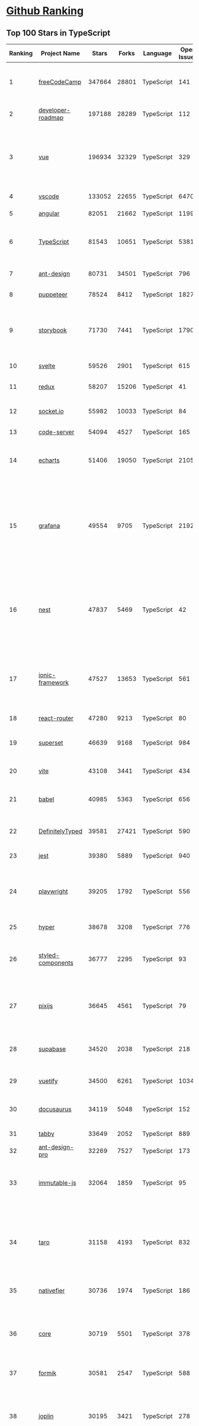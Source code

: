 [Github Ranking](../README.md)
==========

## Top 100 Stars in TypeScript

| Ranking | Project Name | Stars | Forks | Language | Open Issues | Description | Last Commit |
| ------- | ------------ | ----- | ----- | -------- | ----------- | ----------- | ----------- |
| 1 | [freeCodeCamp](https://github.com/freeCodeCamp/freeCodeCamp) | 347664 | 28801 | TypeScript | 141 | freeCodeCamp.org's open-source codebase and curriculum. Learn to code for free. | 2022-06-18T11:19:04Z |
| 2 | [developer-roadmap](https://github.com/kamranahmedse/developer-roadmap) | 197188 | 28289 | TypeScript | 112 | Roadmap to becoming a developer in 2022 | 2022-06-18T10:15:32Z |
| 3 | [vue](https://github.com/vuejs/vue) | 196934 | 32329 | TypeScript | 329 | 🖖 Vue.js is a progressive, incrementally-adoptable JavaScript framework for building UI on the web. | 2022-06-18T11:33:06Z |
| 4 | [vscode](https://github.com/microsoft/vscode) | 133052 | 22655 | TypeScript | 6470 | Visual Studio Code | 2022-06-18T05:44:07Z |
| 5 | [angular](https://github.com/angular/angular) | 82051 | 21662 | TypeScript | 1199 | The modern web developer’s platform | 2022-06-18T04:19:42Z |
| 6 | [TypeScript](https://github.com/microsoft/TypeScript) | 81543 | 10651 | TypeScript | 5381 | TypeScript is a superset of JavaScript that compiles to clean JavaScript output. | 2022-06-18T10:16:50Z |
| 7 | [ant-design](https://github.com/ant-design/ant-design) | 80731 | 34501 | TypeScript | 796 | An enterprise-class UI design language and React UI library | 2022-06-18T07:04:20Z |
| 8 | [puppeteer](https://github.com/puppeteer/puppeteer) | 78524 | 8412 | TypeScript | 1827 | Headless Chrome Node.js API | 2022-06-17T13:46:57Z |
| 9 | [storybook](https://github.com/storybookjs/storybook) | 71730 | 7441 | TypeScript | 1790 | 📓 The UI component explorer. Develop, document, & test React, Vue, Angular, Web Components, Ember, Svelte & more! | 2022-06-18T11:01:02Z |
| 10 | [svelte](https://github.com/sveltejs/svelte) | 59526 | 2901 | TypeScript | 615 | Cybernetically enhanced web apps | 2022-06-17T12:33:09Z |
| 11 | [redux](https://github.com/reduxjs/redux) | 58207 | 15206 | TypeScript | 41 | Predictable state container for JavaScript apps | 2022-06-14T20:36:05Z |
| 12 | [socket.io](https://github.com/socketio/socket.io) | 55982 | 10033 | TypeScript | 84 | Realtime application framework (Node.JS server) | 2022-05-25T21:29:50Z |
| 13 | [code-server](https://github.com/coder/code-server) | 54094 | 4527 | TypeScript | 165 | VS Code in the browser | 2022-06-17T23:47:37Z |
| 14 | [echarts](https://github.com/apache/echarts) | 51406 | 19050 | TypeScript | 2105 | Apache ECharts is a powerful, interactive charting and data visualization library for browser | 2022-06-18T10:31:37Z |
| 15 | [grafana](https://github.com/grafana/grafana) | 49554 | 9705 | TypeScript | 2192 | The open and composable observability and data visualization platform. Visualize metrics, logs, and traces from multiple sources like Prometheus, Loki, Elasticsearch, InfluxDB, Postgres and many more.  | 2022-06-18T10:13:51Z |
| 16 | [nest](https://github.com/nestjs/nest) | 47837 | 5469 | TypeScript | 42 | A progressive Node.js framework for building efficient, scalable, and enterprise-grade server-side applications on top of TypeScript & JavaScript (ES6, ES7, ES8) 🚀 | 2022-06-18T03:00:02Z |
| 17 | [ionic-framework](https://github.com/ionic-team/ionic-framework) | 47527 | 13653 | TypeScript | 561 | A powerful cross-platform UI toolkit for building native-quality iOS, Android, and Progressive Web Apps with HTML, CSS, and JavaScript. | 2022-06-18T03:57:47Z |
| 18 | [react-router](https://github.com/remix-run/react-router) | 47280 | 9213 | TypeScript | 80 | Declarative routing for React | 2022-06-18T00:20:58Z |
| 19 | [superset](https://github.com/apache/superset) | 46639 | 9168 | TypeScript | 984 | Apache Superset is a Data Visualization and Data Exploration Platform | 2022-06-18T03:01:08Z |
| 20 | [vite](https://github.com/vitejs/vite) | 43108 | 3441 | TypeScript | 434 | Next generation frontend tooling. It's fast! | 2022-06-18T08:32:05Z |
| 21 | [babel](https://github.com/babel/babel) | 40985 | 5363 | TypeScript | 656 | 🐠 Babel is a compiler for writing next generation JavaScript. | 2022-06-18T11:34:43Z |
| 22 | [DefinitelyTyped](https://github.com/DefinitelyTyped/DefinitelyTyped) | 39581 | 27421 | TypeScript | 590 | The repository for high quality TypeScript type definitions. | 2022-06-18T07:19:05Z |
| 23 | [jest](https://github.com/facebook/jest) | 39380 | 5889 | TypeScript | 940 | Delightful JavaScript Testing. | 2022-06-17T20:53:54Z |
| 24 | [playwright](https://github.com/microsoft/playwright) | 39205 | 1792 | TypeScript | 556 | Playwright is a framework for Web Testing and Automation. It allows testing Chromium, Firefox and WebKit with a single API.  | 2022-06-18T04:18:49Z |
| 25 | [hyper](https://github.com/vercel/hyper) | 38678 | 3208 | TypeScript | 776 | A terminal built on web technologies | 2022-06-17T05:56:14Z |
| 26 | [styled-components](https://github.com/styled-components/styled-components) | 36777 | 2295 | TypeScript | 93 | Visual primitives for the component age. Use the best bits of ES6 and CSS to style your apps without stress 💅 | 2022-06-14T14:47:00Z |
| 27 | [pixijs](https://github.com/pixijs/pixijs) | 36645 | 4561 | TypeScript | 79 | The HTML5 Creation Engine: Create beautiful digital content with the fastest, most flexible 2D WebGL renderer. | 2022-06-17T13:39:32Z |
| 28 | [supabase](https://github.com/supabase/supabase) | 34520 | 2038 | TypeScript | 218 | The open source Firebase alternative. Follow to stay updated about our public Beta. | 2022-06-18T11:15:24Z |
| 29 | [vuetify](https://github.com/vuetifyjs/vuetify) | 34500 | 6261 | TypeScript | 1034 | 🐉 Material Component Framework for Vue | 2022-06-17T12:17:27Z |
| 30 | [docusaurus](https://github.com/facebook/docusaurus) | 34119 | 5048 | TypeScript | 152 | Easy to maintain open source documentation websites. | 2022-06-18T09:03:42Z |
| 31 | [tabby](https://github.com/Eugeny/tabby) | 33649 | 2052 | TypeScript | 889 | A terminal for a more modern age | 2022-06-18T10:40:45Z |
| 32 | [ant-design-pro](https://github.com/ant-design/ant-design-pro) | 32269 | 7527 | TypeScript | 173 | 👨🏻‍💻👩🏻‍💻 Use Ant Design like a Pro! | 2022-06-18T05:06:09Z |
| 33 | [immutable-js](https://github.com/immutable-js/immutable-js) | 32064 | 1859 | TypeScript | 95 | Immutable persistent data collections for Javascript which increase efficiency and simplicity. | 2022-05-23T19:03:40Z |
| 34 | [taro](https://github.com/NervJS/taro) | 31158 | 4193 | TypeScript | 832 | 开放式跨端跨框架解决方案，支持使用 React/Vue/Nerv 等框架来开发微信/京东/百度/支付宝/字节跳动/ QQ 小程序/H5/React Native 等应用。  https://taro.zone/ | 2022-06-17T15:25:52Z |
| 35 | [nativefier](https://github.com/nativefier/nativefier) | 30736 | 1974 | TypeScript | 186 | Make any web page a desktop application | 2022-06-03T19:36:22Z |
| 36 | [core](https://github.com/vuejs/core) | 30719 | 5501 | TypeScript | 378 | 🖖 Vue.js is a progressive, incrementally-adoptable JavaScript framework for building UI on the web. | 2022-06-18T06:34:16Z |
| 37 | [formik](https://github.com/jaredpalmer/formik) | 30581 | 2547 | TypeScript | 588 | Build forms in React, without the tears 😭  | 2022-06-17T14:28:36Z |
| 38 | [joplin](https://github.com/laurent22/joplin) | 30195 | 3421 | TypeScript | 278 | Joplin - an open source note taking and to-do application with synchronisation capabilities for Windows, macOS, Linux, Android and iOS. | 2022-06-18T11:42:09Z |
| 39 | [excalidraw](https://github.com/excalidraw/excalidraw) | 30126 | 2429 | TypeScript | 563 | Virtual whiteboard for sketching hand-drawn like diagrams | 2022-06-17T20:52:31Z |
| 40 | [react-use](https://github.com/streamich/react-use) | 30035 | 2383 | TypeScript | 268 | React Hooks — 👍 | 2022-06-17T21:17:34Z |
| 41 | [date-fns](https://github.com/date-fns/date-fns) | 28980 | 1465 | TypeScript | 332 | ⏳ Modern JavaScript date utility library ⌛️ | 2022-06-17T08:38:11Z |
| 42 | [react-hook-form](https://github.com/react-hook-form/react-hook-form) | 28833 | 1392 | TypeScript | 0 | 📋 React Hooks for form state management and validation (Web + React Native) | 2022-06-18T07:52:17Z |
| 43 | [typeorm](https://github.com/typeorm/typeorm) | 28538 | 5218 | TypeScript | 1560 | ORM for TypeScript and JavaScript (ES7, ES6, ES5). Supports MySQL, PostgreSQL, MariaDB, SQLite, MS SQL Server, Oracle, SAP Hana, WebSQL databases. Works in NodeJS, Browser, Ionic, Cordova and Electron platforms. | 2022-06-18T08:32:59Z |
| 44 | [nocodb](https://github.com/nocodb/nocodb) | 28421 | 1724 | TypeScript | 296 | 🔥 🔥 🔥 Open Source Airtable Alternative - turns any MySQL, Postgres, SQLite into a Spreadsheet with REST APIs. | 2022-06-18T09:40:24Z |
| 45 | [query](https://github.com/TanStack/query) | 27902 | 1606 | TypeScript | 23 | 🤖 Powerful asynchronous state management, server-state utilities and data fetching for TS/JS, React, Solid, Svelte and Vue. | 2022-06-17T13:58:31Z |
| 46 | [rxjs](https://github.com/ReactiveX/rxjs) | 27173 | 2807 | TypeScript | 195 | A reactive programming library for JavaScript | 2022-06-11T02:05:52Z |
| 47 | [chakra-ui](https://github.com/chakra-ui/chakra-ui) | 27153 | 2365 | TypeScript | 60 | ⚡️ Simple, Modular & Accessible UI Components for your React Applications | 2022-06-18T11:32:56Z |
| 48 | [postcss](https://github.com/postcss/postcss) | 26354 | 1503 | TypeScript | 12 | Transforming styles with JS plugins | 2022-06-15T07:26:19Z |
| 49 | [html2canvas](https://github.com/niklasvh/html2canvas) | 26155 | 4395 | TypeScript | 743 | Screenshots with JavaScript | 2022-06-17T00:02:19Z |
| 50 | [angular-cli](https://github.com/angular/angular-cli) | 25444 | 12129 | TypeScript | 233 | CLI tool for Angular | 2022-06-17T20:01:16Z |
| 51 | [mobx](https://github.com/mobxjs/mobx) | 25352 | 1692 | TypeScript | 11 | Simple, scalable state management. | 2022-06-14T12:54:31Z |
| 52 | [cheerio](https://github.com/cheeriojs/cheerio) | 25146 | 1552 | TypeScript | 12 | Fast, flexible, and lean implementation of core jQuery designed specifically for the server. | 2022-06-17T18:46:44Z |
| 53 | [react-select](https://github.com/JedWatson/react-select) | 24740 | 3917 | TypeScript | 186 | The Select Component for React.js | 2022-06-13T12:20:29Z |
| 54 | [slate](https://github.com/ianstormtaylor/slate) | 24612 | 2784 | TypeScript | 485 | A completely customizable framework for building rich text editors. (Currently in beta.) | 2022-06-17T03:05:15Z |
| 55 | [ngx-admin](https://github.com/akveo/ngx-admin) | 23694 | 7588 | TypeScript | 385 | Customizable admin dashboard template based on Angular 10+ | 2022-05-26T09:32:38Z |
| 56 | [prisma](https://github.com/prisma/prisma) | 23558 | 833 | TypeScript | 2030 | Next-generation ORM for Node.js & TypeScript \| PostgreSQL, MySQL, MariaDB, SQL Server, SQLite, MongoDB and CockroachDB | 2022-06-18T09:48:00Z |
| 57 | [react-spring](https://github.com/pmndrs/react-spring) | 23351 | 1021 | TypeScript | 56 | ✌️ A spring physics based React animation library | 2022-06-17T10:39:55Z |
| 58 | [etcher](https://github.com/balena-io/etcher) | 23146 | 1672 | TypeScript | 371 | Flash OS images to SD cards & USB drives, safely and easily. | 2022-05-26T15:22:10Z |
| 59 | [n8n](https://github.com/n8n-io/n8n) | 22952 | 2658 | TypeScript | 98 | Free and open fair-code licensed node based Workflow Automation Tool. Easily automate tasks across different services. | 2022-06-18T10:53:38Z |
| 60 | [swr](https://github.com/vercel/swr) | 22825 | 864 | TypeScript | 72 | React Hooks for Data Fetching | 2022-06-18T04:51:42Z |
| 61 | [components](https://github.com/angular/components) | 22753 | 6179 | TypeScript | 1711 | Component infrastructure and Material Design components for Angular | 2022-06-18T07:12:03Z |
| 62 | [docz](https://github.com/doczjs/docz) | 22697 | 1468 | TypeScript | 108 | ✍ It has never been so easy to document your things! | 2022-06-03T22:57:53Z |
| 63 | [devtools](https://github.com/vuejs/devtools) | 22532 | 3836 | TypeScript | 386 | ⚙️ Browser devtools extension for debugging Vue.js applications. | 2022-06-17T00:15:24Z |
| 64 | [react-native-elements](https://github.com/react-native-elements/react-native-elements) | 22461 | 4441 | TypeScript | 31 | Cross-Platform React Native UI Toolkit | 2022-06-11T11:48:54Z |
| 65 | [react-redux](https://github.com/reduxjs/react-redux) | 22178 | 3238 | TypeScript | 10 | Official React bindings for Redux | 2022-06-14T21:08:44Z |
| 66 | [sweetalert](https://github.com/t4t5/sweetalert) | 22011 | 2900 | TypeScript | 153 | A beautiful replacement for JavaScript's "alert" | 2022-05-16T16:54:43Z |
| 67 | [floating-ui](https://github.com/floating-ui/floating-ui) | 21716 | 1363 | TypeScript | 17 | A low-level toolkit to create floating elements. Tooltips, popovers, dropdowns, and more | 2022-06-12T01:14:24Z |
| 68 | [NativeScript](https://github.com/NativeScript/NativeScript) | 21326 | 1573 | TypeScript | 905 | ⚡ Empowering JavaScript with native platform APIs. ✨ Best of all worlds (TypeScript, Swift, Objective C, Kotlin, Java). Use what you love ❤️ Angular, Capacitor, Ionic, React, Svelte, Vue and you name it compatible. | 2022-06-17T17:11:51Z |
| 69 | [react-navigation](https://github.com/react-navigation/react-navigation) | 21287 | 4663 | TypeScript | 490 | Routing and navigation for your React Native apps | 2022-06-17T05:21:34Z |
| 70 | [react-starter-kit](https://github.com/kriasoft/react-starter-kit) | 21232 | 4110 | TypeScript | 2 | The web's most popular Jamstack front-end template (boilerplate) for building web applications with React | 2022-06-08T13:06:50Z |
| 71 | [slidev](https://github.com/slidevjs/slidev) | 21124 | 776 | TypeScript | 84 | Presentation Slides for Developers | 2022-06-09T14:23:31Z |
| 72 | [github1s](https://github.com/conwnet/github1s) | 21002 | 721 | TypeScript | 53 | One second to read GitHub code with VS Code. | 2022-06-16T01:49:13Z |
| 73 | [react-bootstrap](https://github.com/react-bootstrap/react-bootstrap) | 20827 | 3348 | TypeScript | 136 | Bootstrap components built with React | 2022-06-17T22:07:15Z |
| 74 | [xstate](https://github.com/statelyai/xstate) | 20429 | 961 | TypeScript | 150 | State machines and statecharts for the modern web. | 2022-06-18T09:01:13Z |
| 75 | [homebridge](https://github.com/homebridge/homebridge) | 20152 | 1902 | TypeScript | 10 | HomeKit support for the impatient. | 2022-06-16T14:02:49Z |
| 76 | [coc.nvim](https://github.com/neoclide/coc.nvim) | 20084 | 809 | TypeScript | 14 | Nodejs extension host for vim & neovim, load extensions like VSCode and host language servers. | 2022-06-15T03:46:09Z |
| 77 | [react-admin](https://github.com/marmelab/react-admin) | 19899 | 4396 | TypeScript | 114 | A frontend Framework for building B2B applications running in the browser on top of REST/GraphQL APIs, using ES6, React and Material Design | 2022-06-17T21:37:05Z |
| 78 | [notable](https://github.com/notable/notable) | 19897 | 1005 | TypeScript | 630 | The Markdown-based note-taking app that doesn't suck. | 2021-12-05T21:43:20Z |
| 79 | [vant](https://github.com/youzan/vant) | 19754 | 9326 | TypeScript | 26 | Lightweight Mobile UI Components built on Vue | 2022-06-18T10:38:24Z |
| 80 | [electron-react-boilerplate](https://github.com/electron-react-boilerplate/electron-react-boilerplate) | 19756 | 3327 | TypeScript | 33 | A Foundation for Scalable Cross-Platform Apps | 2022-06-09T08:24:58Z |
| 81 | [type-challenges](https://github.com/type-challenges/type-challenges) | 19481 | 1744 | TypeScript | 10642 | Collection of TypeScript type challenges with online judge | 2022-06-17T11:32:58Z |
| 82 | [upterm](https://github.com/railsware/upterm) | 19400 | 660 | TypeScript | 219 | A terminal emulator for the 21st century. | 2019-05-20T17:42:14Z |
| 83 | [editor.js](https://github.com/codex-team/editor.js) | 19297 | 1503 | TypeScript | 358 | A block-styled editor with clean JSON output | 2022-06-17T15:32:53Z |
| 84 | [solid](https://github.com/solidjs/solid) | 19384 | 492 | TypeScript | 9 | A declarative, efficient, and flexible JavaScript library for building user interfaces. | 2022-06-14T03:36:17Z |
| 85 | [windows95](https://github.com/felixrieseberg/windows95) | 19238 | 1172 | TypeScript | 124 | 💩🚀 Windows 95 in Electron. Runs on macOS, Linux, and Windows. | 2022-05-07T01:40:20Z |
| 86 | [blueprint](https://github.com/palantir/blueprint) | 19052 | 2013 | TypeScript | 637 | A React-based UI toolkit for the web | 2022-06-17T22:11:21Z |
| 87 | [appsmith](https://github.com/appsmithorg/appsmith) | 18890 | 1529 | TypeScript | 2157 | Low code project to build admin panels, internal tools, and dashboards. Integrates with 15+ databases and any API. | 2022-06-18T11:47:36Z |
| 88 | [graphql-js](https://github.com/graphql/graphql-js) | 18843 | 2005 | TypeScript | 127 | A reference implementation of GraphQL for JavaScript | 2022-06-17T15:05:28Z |
| 89 | [lens](https://github.com/lensapp/lens) | 18662 | 986 | TypeScript | 765 | Lens - The way the world runs Kubernetes | 2022-06-17T18:30:23Z |
| 90 | [reselect](https://github.com/reduxjs/reselect) | 18639 | 684 | TypeScript | 14 | Selector library for Redux | 2022-06-07T00:08:19Z |
| 91 | [ink](https://github.com/vadimdemedes/ink) | 18577 | 506 | TypeScript | 69 | 🌈 React for interactive command-line apps | 2022-06-01T08:17:35Z |
| 92 | [recharts](https://github.com/recharts/recharts) | 18404 | 1377 | TypeScript | 376 | Redefined chart library built with React and D3 | 2022-06-15T20:28:44Z |
| 93 | [react-three-fiber](https://github.com/pmndrs/react-three-fiber) | 18401 | 1025 | TypeScript | 23 | 🇨🇭 A React renderer for Three.js | 2022-06-17T18:56:22Z |
| 94 | [autocomplete](https://github.com/withfig/autocomplete) | 18294 | 4275 | TypeScript | 132 | Fig adds autocomplete to your terminal. | 2022-06-17T22:02:23Z |
| 95 | [wenyan](https://github.com/wenyan-lang/wenyan) | 18264 | 1077 | TypeScript | 177 | 文言文編程語言 A programming language for the ancient Chinese. | 2022-03-24T08:55:46Z |
| 96 | [zustand](https://github.com/pmndrs/zustand) | 18152 | 521 | TypeScript | 31 | 🐻 Bear necessities for state management in React | 2022-06-16T17:00:59Z |
| 97 | [refined-github](https://github.com/refined-github/refined-github) | 18023 | 1286 | TypeScript | 122 | :octocat: Browser extension that simplifies the GitHub interface and adds useful features | 2022-06-15T04:52:13Z |
| 98 | [apollo-client](https://github.com/apollographql/apollo-client) | 17806 | 2421 | TypeScript | 572 | :rocket:  A fully-featured, production ready caching GraphQL client for every UI framework and GraphQL server. | 2022-06-18T11:39:39Z |
| 99 | [pnpm](https://github.com/pnpm/pnpm) | 17797 | 502 | TypeScript | 717 | Fast, disk space efficient package manager -- 快速的，节省磁盘空间的包管理工具 | 2022-06-18T11:16:35Z |
| 100 | [NativeBase](https://github.com/GeekyAnts/NativeBase) | 17795 | 2215 | TypeScript | 142 | Mobile-first, accessible components for React Native & Web to build consistent UI across Android, iOS and Web. | 2022-06-16T12:57:07Z |

